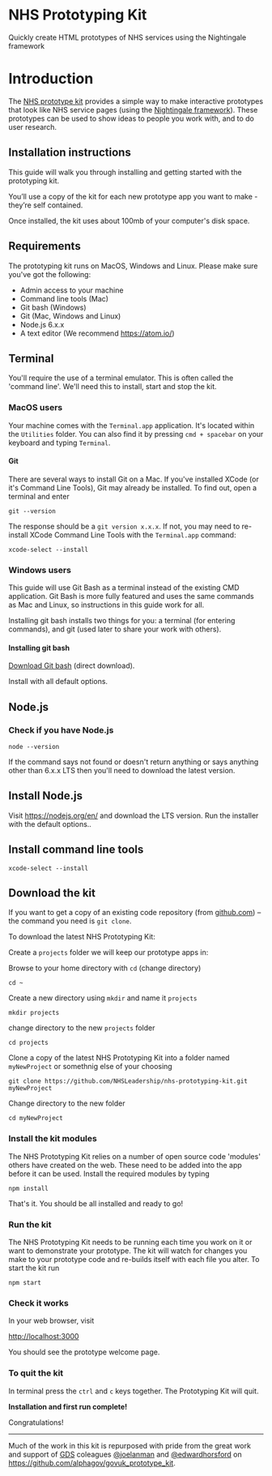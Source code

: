 # NHS Prototyping Kit
Quickly create HTML prototypes of NHS services using the Nightingale framework

# Introduction
The [NHS prototype kit](https://github.com/NHSLeadership/nhs-prototyping-kit/) provides a simple way to make interactive prototypes that look like NHS service pages (using the [Nightingale framework](https://github.com/NHSLeadership/nightingale)). These prototypes can be used to show ideas to people you work with, and to do user research.

## Installation instructions

This guide will walk you through installing and getting started with the prototyping kit.

You’ll use a copy of the kit for each new prototype app you want to make - they’re self contained.

Once installed, the kit uses about 100mb of your computer's disk space.

## Requirements

The prototyping kit runs on MacOS, Windows and Linux. Please make sure you've
got the following:

- Admin access to your machine
- Command line tools (Mac)
- Git bash (Windows)
- Git (Mac, Windows and Linux)
- Node.js 6.x.x
- A text editor (We recommend https://atom.io/)

## Terminal

You'll require the use of a terminal emulator. This is often called the 'command
line'. We'll need this to install, start and stop the kit.

### MacOS users

Your machine comes with the ```Terminal.app``` application. It's located within
the ```Utilities``` folder. You can also find it by pressing ```cmd + spacebar``` on your keyboard and typing `Terminal`.

#### Git

There are several ways to install Git on a Mac. If you've installed XCode (or it's Command Line Tools), Git may already be installed. To find out, open a terminal and enter

```git --version```

The response should be a `git version x.x.x`. If not, you may need to re-install XCode Command Line Tools with the `Terminal.app` command:

```xcode-select --install```


### Windows users

This guide will use Git Bash as a terminal instead of the existing CMD application. Git Bash is more fully featured and uses the same commands as Mac and Linux, so instructions in this guide work for all.

Installing git bash installs two things for you: a terminal (for entering commands), and git (used later to share your work with others).

#### Installing git bash
[Download Git bash](https://git-scm.com/download/win) (direct download).

Install with all default options.


## Node.js
### Check if you have Node.js

```node --version```

If the command says not found or doesn't return anything or says anything other
than 6.x.x LTS then you'll need to download the latest version.

## Install Node.js
Visit https://nodejs.org/en/ and download the LTS version. Run the installer
with the default options..

## Install command line tools
```xcode-select --install```

## Download the kit

If you want to get a copy of an existing code repository (from [github.com](https://github.com)) – the command you need is `git clone`.

To download the latest NHS Prototyping Kit:

Create a `projects` folder we will keep our prototype apps in:

Browse to your home directory with `cd` (change directory)

```cd ~```

Create a new directory using `mkdir` and name it `projects`

```mkdir projects```

change directory to the new `projects` folder

```cd projects```

Clone a copy of the latest NHS Prototyping Kit into a folder named `myNewProject` or somethnig else of your choosing

```git clone https://github.com/NHSLeadership/nhs-prototyping-kit.git myNewProject```

Change directory to the new folder

```cd myNewProject```

### Install the kit modules
The NHS Prototyping Kit relies on a number of open source code 'modules' others have created on the web. These need to be added into the app before it can be used. Install the required modules by typing

```npm install```

That's it. You should be all installed and ready to go!

### Run the kit
The NHS Prototyping Kit needs to be running each time you work on it or want to demonstrate your prototype. The kit will watch for changes you make to your prototype code and re-builds itself with each file you alter. To start the kit run

```npm start```

### Check it works

In your web browser, visit

[http://localhost:3000](http://localhost:3000)

You should see the prototype welcome page.

### To quit the kit

In terminal press the `ctrl` and `c` keys together. The Prototyping Kit will quit.

**Installation and first run complete!**

Congratulations!

---

Much of the work in this kit is repurposed with pride from the great work and support of [GDS](https://github.com/alphagov) coleagues [@joelanman](https://github.com/joelanman) and [@edwardhorsford](https://github.com/edwardhorsford) on https://github.com/alphagov/govuk_prototype_kit.
